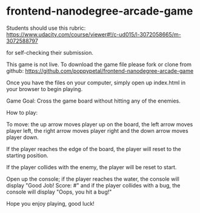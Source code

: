frontend-nanodegree-arcade-game
===============================

Students should use this rubric: https://www.udacity.com/course/viewer#!/c-ud015/l-3072058665/m-3072588797

for self-checking their submission.

This game is not live.  To download the game file please fork or clone from github:
https://github.com/poppypetal/frontend-nanodegree-arcade-game

Once you have the files on your computer, simply open up index.html in your browser to begin playing.

Game Goal:
Cross the game board without hitting any of the enemies.

How to play:

To move: the up arrow moves player up on the board, the left arrow moves player left, the right arrow moves player right and the down arrow moves player down.  

If the player reaches the edge of the board, the player will reset to the starting position.  

If the player collides with the enemy, the player will be reset to start.  

Open up the console; if the player reaches the water, the console will display "Good Job! Score: #" and if the player collides with a bug, the console will display "Oops, you hit a bug!"

Hope you enjoy playing, good luck!
